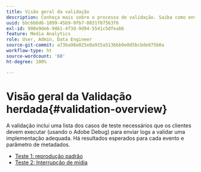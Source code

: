 ```yaml
---
title: Visão geral da validação
description: Conheça mais sobre o processo de validação. Saiba como enviar logs para validar uma implementação adequada.
uuid: bbc6b6d6-1899-45b9-9fb7-8031f07563f6
exl-id: 908e9de6-9461-4f3d-9d94-5541c5dfeabb
feature: Media Analytics
role: User, Admin, Data Engineer
source-git-commit: a73ba98e025e0a915a5136bb9e0d5bcbde875b0a
workflow-type: ht
source-wordcount: '60'
ht-degree: 100%

---
```


# Visão geral da Validação herdada{#validation-overview}

A validação inclui uma lista dos casos de teste necessários que os clientes devem executar (usando o Adobe Debug) para enviar logs a validar uma implementação adequada. Há resultados esperados para cada evento e parâmetro de metadados.

* [Teste 1: reprodução padrão ](test1-standard-playback.md)
* [Teste 2: Interrupção de mídia](test2-media-interrupt.md)
